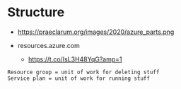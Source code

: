 # Structure

*   https://praeclarum.org/images/2020/azure_parts.png

*   resources.azure.com

    *   https://t.co/IsL3H48YqG?amp=1

```
Resource group = unit of work for deleting stuff
Service plan = unit of work for running stuff
```